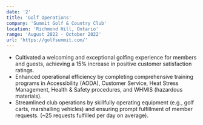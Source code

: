 ```yaml
---
date: '2'
title: 'Golf Operations'
company: 'Summit Golf & Country Club'
location: 'Richmond Hill, Ontario'
range: 'August 2022 - October 2022'
url: 'https://golfsummit.com/'
---
```


- Cultivated a welcoming and exceptional golfing experience for members and guests, achieving a 15% increase in positive customer satisfaction ratings.
- Enhanced operational efficiency by completing comprehensive training programs in Accessibility (AODA), Customer Service, Heat Stress Management, Health & Safety procedures, and WHMIS (hazardous materials).
- Streamlined club operations by skillfully operating equipment (e.g., golf carts, marshalling vehicles) and ensuring prompt fulfillment of member requests. (~25 requests fulfilled per day on average).
